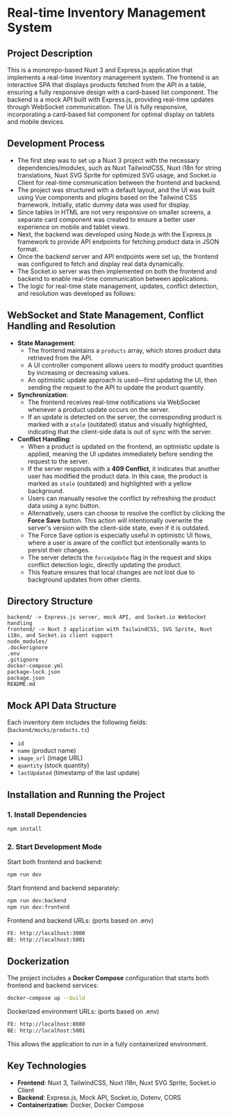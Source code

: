 
# Real-time Inventory Management System
## Project Description

This is a monorepo-based Nuxt 3 and Express.js application that implements a real-time inventory management system. The frontend is an interactive SPA that displays products fetched from the API in a table, ensuring a fully responsive design with a card-based list component. The backend is a mock API built with Express.js, providing real-time updates through WebSocket communication. The UI is fully responsive, incorporating a card-based list component for optimal display on tablets and mobile devices.

## Development Process
- The first step was to set up a Nuxt 3 project with the necessary dependencies/modules, such as Nuxt TailwindCSS, Nuxt i18n for string translations, Nuxt SVG Sprite for optimized SVG usage, and Socket.io Client for real-time communication between the frontend and backend.
-   The project was structured with a default layout, and the UI was built using Vue components and plugins based on the Tailwind CSS framework. Initially, static dummy data was used for display.
-   Since tables in HTML are not very responsive on smaller screens, a separate card component was created to ensure a better user experience on mobile and tablet views.
-   Next, the backend was developed using Node.js with the Express.js framework to provide API endpoints for fetching product data in JSON format.
-   Once the backend server and API endpoints were set up, the frontend was configured to fetch and display real data dynamically.
-   The Socket.io server was then implemented on both the frontend and backend to enable real-time communication between applications.
-   The logic for real-time state management, updates, conflict detection, and resolution was developed as follows:

## WebSocket and State Management, Conflict Handling and Resolution
- **State Management**:
    - The frontend maintains a `products` array, which stores product data retrieved from the API.
    - A UI controller component allows users to modify product quantities by increasing or decreasing values.
    - An optimistic update approach is used—first updating the UI, then sending the request to the API to update the product quantity.
- **Synchronization**:
    - The frontend receives real-time notifications via WebSocket whenever a product update occurs on the server.
    - If an update is detected on the server, the corresponding product is marked with a `stale` (outdated) status and visually highlighted, indicating that the client-side data is out of sync with the server.
- **Conflict Handling**:
    - When a product is updated on the frontend, an optimistic update is applied, meaning the UI updates immediately before sending the request to the server.
    - If the server responds with a **409 Conflict**, it indicates that another user has modified the product data. In this case, the product is marked as `stale` (outdated) and highlighted with a yellow background.
    - Users can manually resolve the conflict by refreshing the product data using a sync button.
    - Alternatively, users can choose to resolve the conflict by clicking the **Force Save** button. This action will intentionally overwrite the server's version with the client-side state, even if it is outdated.
    - The Force Save option is especially useful in optimistic UI flows, where a user is aware of the conflict but intentionally wants to persist their changes.
    - The server detects the `forceUpdate` flag in the request and skips conflict detection logic, directly updating the product.
    - This feature ensures that local changes are not lost due to background updates from other clients.

## Directory Structure
```
backend/ -> Express.js server, mock API, and Socket.io WebSocket handling
frontend/ -> Nuxt 3 application with TailwindCSS, SVG Sprite, Nuxt i18n, and Socket.io client support
node_modules/
.dockerignore
.env
.gitignore
docker-compose.yml
package-lock.json
package.json
README.md
```

## Mock API Data Structure
Each inventory item includes the following fields: (`backend/mocks/products.ts`)
-   `id`
-   `name` (product name)
-   `image_url` (image URL)
-   `quantity` (stock quantity)
-   `lastUpdated` (timestamp of the last update)

## Installation and Running the Project
### 1. Install Dependencies
```sh
npm install
```

### 2. Start Development Mode
Start both frontend and backend:
```sh
npm run dev
```
Start frontend and backend separately:
```sh
npm run dev:backend
npm run dev:frontend
```
Frontend and backend URLs: (ports based on .env)
```sh
FE: http://localhost:3000
BE: http://localhost:5001
```

## Dockerization
The project includes a **Docker Compose** configuration that starts both frontend and backend services:
```sh
docker-compose up --build
```
Dockerized environment URLs: (ports based on .env)
```sh
FE: http://localhost:8080
BE: http://localhost:5001
```
This allows the application to run in a fully containerized environment.

## Key Technologies
- **Frontend**: Nuxt 3, TailwindCSS, Nuxt i18n, Nuxt SVG Sprite, Socket.io Client
- **Backend**: Express.js, Mock API, Socket.io, Dotenv, CORS
- **Containerization**: Docker, Docker Compose